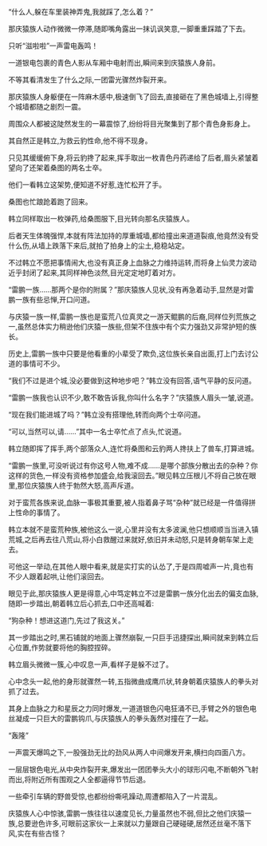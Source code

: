 
“什么人,躲在车里装神弄鬼,我就踩了,怎么着？”

那庆猿族人动作微微一停滞,随即嘴角露出一抹讥讽笑意,一脚重重踩踏了下去。

只听“滋啦啦”一声雷电轰鸣！

一道银电包裹的青色人影从车厢中电射而出,瞬间来到庆猿族人身前。

不等其看清发生了什么之际,一团雷光骤然炸裂开来。

那庆猿族人身躯便在一阵麻木感中,极速倒飞了回去,直接砸在了黑色城墙上,引得整个城墙都随之剧烈一震。

周围众人都被这陡然发生的一幕震惊了,纷纷将目光聚集到了那个青色身影身上。

其自然正是韩立,为救云豹性命,他不得不现身。

只见其缓缓俯下身,将云豹搀了起来,挥手取出一枚青色丹药递给了后者,眉头紧皱着望向了还架着桑图的两名士卒。

他们一看韩立这架势,便知道不好惹,连忙松开了手。

桑图也忙踉跄着跑了回来。

韩立同样取出一枚弹药,给桑图服下,目光转向那名庆猿族人。

后者天生体魄强悍,本就有阵法加持的厚重城墙,都给撞出来道道裂痕,他竟然没有受什么伤,从墙上跌落下来后,就拍了拍身上的尘土,稳稳站定。

不过韩立不愿把事情闹大,也没有真正身上血脉之力维持运转,而将身上仙灵力波动近乎封闭了起来,其同样神色淡然,目光定定地盯着对方。

“雷鹏一族……那两个是你的附属？”那庆猿族人见状,没有再急着动手,显然是对雷鹏一族有些忌惮,开口问道。

与庆猿一族一样,雷鹏一族也是蛮荒八位真灵之一游天鲲鹏的后裔,同样位列荒族之一,虽然总体实力稍逊他们庆猿一族些,但架不住族中有个实力强劲又非常护短的族长。

历史上,雷鹏一族中只要是他看重的小辈受了欺负,这位族长亲自出面,打上门去讨公道的事情可不少。

“我们不过是进个城,没必要做到这种地步吧？”韩立没有回答,语气平静的反问道。

“雷鹏一族我也认识不少,敢不敢告诉我,你叫什么名字？”庆猿族人眉头一皱,说道。

“现在我们能进城了吗？”韩立没有搭理他,转而向两个士卒问道。

“可以,当然可以,请……”其中一名士卒忙点了点头,忙说道。

韩立随即挥了挥手,两个部落众人,连忙将桑图和云豹两人搀扶上了兽车,打算进城。

“雷鹏一族里,可没听说过有你这号人物,难不成……是哪个部族分散出去的杂种？你这样的货色,一样没有资格参加盛会,给我滚回去。”眼见韩立压根儿不将自己放在眼里,那位庆猿族人终于勃然大怒,高声斥道。

对于蛮荒各族来说,血脉一事极其重要,被人指着鼻子骂“杂种”就已经是一件值得拼上性命的事情了。

韩立本就不是蛮荒种族,被他这么一说,心里并没有太多波澜,他只想顺顺当当进入镇荒城,之后再去往八荒山,将小白救醒过来就好,依旧并未动怒,只是转身朝车架上走去。

可他这一举动,在其他人眼中看来,就是实打实的认怂了,于是四周嘘声一片,竟也有不少人跟着起哄,让他们滚回去。

眼见于此,那庆猿族人更是得意,心中笃定韩立不过是雷鹏一族分化出去的偏支血脉,随即一步踏出,朝着韩立后心抓去,口中还高喊着:

“狗杂种！想进这道门,先过了我这关。”

其一步踏出之时,黑石铺就的地面上骤然崩裂,一只巨手迅捷探出,瞬间就来到韩立后心位置,作势就要将他的胸腔捏碎。

韩立眉头微微一簇,心中叹息一声,看样子是躲不过了。

心中念头一起,他的身形就骤然一转,五指微曲成鹰爪状,转身朝着庆猿族人的拳头对抓了过去。

其身上血脉之力和星辰之力同时爆发,一道道银色闪电狂涌不已,手臂之外的银色电丝凝成一只巨大的雷鹏钩爪,与庆猿族人的拳头轰然对撞在了一起。

“轰隆”

一声震天爆鸣之下,一股强劲无比的劲风从两人中间爆发开来,横扫向四面八方。

一层层银色电光,从中央炸裂开来,爆发出一团团拳头大小的球形闪电,不断朝外飞射而出,将附近所有围观之人全都逼得节节后退。

一些牵引车辆的野兽受惊,也都纷纷嘶吼躁动,周遭都陷入了一片混乱。

庆猿族人心中惊骇,雷鹏一族往往以速度见长,力量虽然也不弱,但比之他们庆猿一族,总要逊色许多,可眼前这家伙一上来就以力量跟自己硬碰硬,居然还丝毫不落下风,实在有些古怪？
